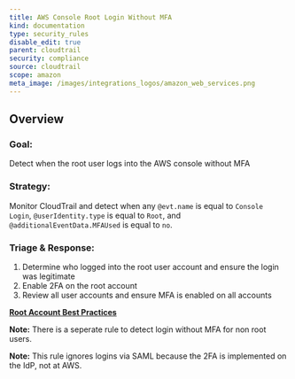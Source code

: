 ```yaml
---
title: AWS Console Root Login Without MFA
kind: documentation
type: security_rules
disable_edit: true
parent: cloudtrail
security: compliance
source: cloudtrail
scope: amazon
meta_image: /images/integrations_logos/amazon_web_services.png
---
```


## Overview

### **Goal:**
Detect when the root user logs into the AWS console without MFA

### **Strategy:**
Monitor CloudTrail and detect when any `@evt.name` is equal to `Console Login`, `@userIdentity.type` is equal to `Root`, and `@additionalEventData.MFAUsed` is equal to `no`. 

### **Triage & Response:**
1. Determine who logged into the root user account and ensure the login was legitimate
2. Enable 2FA on the root account
3. Review all user accounts and ensure MFA is enabled on all accounts 

**[Root Account Best Practices][1]**

**Note:** There is a seperate rule to detect login without MFA for non root users.

**Note:** This rule ignores logins via SAML because the 2FA is implemented on the IdP, not at AWS.

[1]: https://docs.aws.amazon.com/IAM/latest/UserGuide/id_root-user.html

